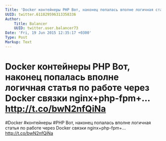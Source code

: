 ```yaml
---
Title: 'Docker контейнеры PHP Вот, наконец попалась вполне логичная статья по работе через Docker связки nginx+php-fpm+… http://t.co/bwN2nfQiNa'
UUID: twitter.611829596313358336
Author:
    Title: Balancer
    UUID: twitter.user.balancer73
Date: 'Fri, 19 Jun 2015 12:35:17 +0300'
Type: Post
Markup: Text
---
```


# Docker контейнеры PHP Вот, наконец попалась вполне логичная статья по работе через Docker связки nginx+php-fpm+… http://t.co/bwN2nfQiNa

#Docker #контейнеры #PHP Вот, наконец попалась вполне
логичная статья по работе через Docker связки
nginx+php-fpm+… http://t.co/bwN2nfQiNa